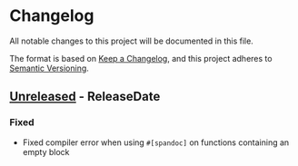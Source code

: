 # Changelog
All notable changes to this project will be documented in this file.

The format is based on [Keep a Changelog](https://keepachangelog.com/en/1.0.0/),
and this project adheres to [Semantic Versioning](https://semver.org/spec/v2.0.0.html).

<!-- next-header -->

## [Unreleased] - ReleaseDate
### Fixed
- Fixed compiler error when using `#[spandoc]` on functions containing an
  empty block

<!-- next-url -->
[Unreleased]: https://github.com/yaahc/spandoc/compare/v0.2.1...HEAD
[0.2.1]: https://github.com/yaahc/spandoc/releases/tag/v0.2.1
